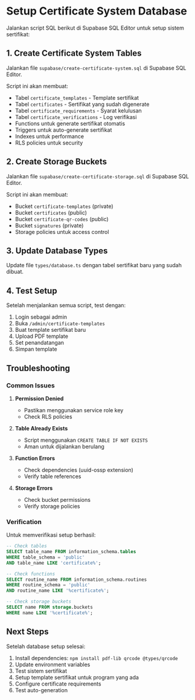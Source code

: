 # Setup Certificate System Database

Jalankan script SQL berikut di Supabase SQL Editor untuk setup sistem sertifikat:

## 1. Create Certificate System Tables

Jalankan file `supabase/create-certificate-system.sql` di Supabase SQL Editor.

Script ini akan membuat:
- Tabel `certificate_templates` - Template sertifikat
- Tabel `certificates` - Sertifikat yang sudah digenerate
- Tabel `certificate_requirements` - Syarat kelulusan
- Tabel `certificate_verifications` - Log verifikasi
- Functions untuk generate sertifikat otomatis
- Triggers untuk auto-generate sertifikat
- Indexes untuk performance
- RLS policies untuk security

## 2. Create Storage Buckets

Jalankan file `supabase/create-certificate-storage.sql` di Supabase SQL Editor.

Script ini akan membuat:
- Bucket `certificate-templates` (private)
- Bucket `certificates` (public)
- Bucket `certificate-qr-codes` (public)
- Bucket `signatures` (private)
- Storage policies untuk access control

## 3. Update Database Types

Update file `types/database.ts` dengan tabel sertifikat baru yang sudah dibuat.

## 4. Test Setup

Setelah menjalankan semua script, test dengan:

1. Login sebagai admin
2. Buka `/admin/certificate-templates`
3. Buat template sertifikat baru
4. Upload PDF template
5. Set penandatangan
6. Simpan template

## Troubleshooting

### Common Issues

1. **Permission Denied**
   - Pastikan menggunakan service role key
   - Check RLS policies

2. **Table Already Exists**
   - Script menggunakan `CREATE TABLE IF NOT EXISTS`
   - Aman untuk dijalankan berulang

3. **Function Errors**
   - Check dependencies (uuid-ossp extension)
   - Verify table references

4. **Storage Errors**
   - Check bucket permissions
   - Verify storage policies

### Verification

Untuk memverifikasi setup berhasil:

```sql
-- Check tables
SELECT table_name FROM information_schema.tables 
WHERE table_schema = 'public' 
AND table_name LIKE 'certificate%';

-- Check functions
SELECT routine_name FROM information_schema.routines 
WHERE routine_schema = 'public' 
AND routine_name LIKE '%certificate%';

-- Check storage buckets
SELECT name FROM storage.buckets 
WHERE name LIKE '%certificate%';
```

## Next Steps

Setelah database setup selesai:

1. Install dependencies: `npm install pdf-lib qrcode @types/qrcode`
2. Update environment variables
3. Test sistem sertifikat
4. Setup template sertifikat untuk program yang ada
5. Configure certificate requirements
6. Test auto-generation
